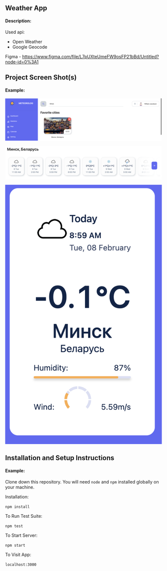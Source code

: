 ## Weather App

#### Description:

Used api:
 - Open Weather
 - Google Geocode

Figma - https://www.figma.com/file/L7pUXteUmeFW9osFP21bBd/Untitled?node-id=0%3A1

## Project Screen Shot(s)

#### Example:   

![Screenshot](https://github.com/overkektus/weather-app/blob/main/screenshots/Favorite%20cities.png)

![Screenshot](https://github.com/overkektus/weather-app/blob/main/screenshots/Forecast.png)

![Screenshot](https://github.com/overkektus/weather-app/blob/main/screenshots/Current%20Weather.png)

## Installation and Setup Instructions

#### Example:  

Clone down this repository. You will need `node` and `npm` installed globally on your machine.  

Installation:

`npm install`  

To Run Test Suite:  

`npm test`  

To Start Server:

`npm start`  

To Visit App:

`localhost:3000`  
